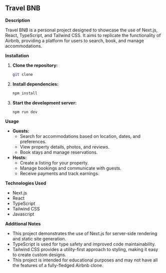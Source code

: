 ## Travel BNB

**Description**

Travel BNB is a personal project designed to showcase the use of Next.js, React, TypeScript, and Tailwind CSS. It aims to replicate the functionality of Airbnb, providing a platform for users to search, book, and manage accommodations.

**Installation**

1. **Clone the repository:**
   ```bash
   git clone
   ```
2. **Install dependencies:**
   ```bash
   npm install
   ```
3. **Start the development server:**
   ```bash
   npm run dev
   ```

**Usage**

- **Guests:**
  - Search for accommodations based on location, dates, and preferences.
  - View property details, photos, and reviews.
  - Book stays and manage reservations.
- **Hosts:**
  - Create a listing for your property.
  - Manage bookings and communicate with guests.
  - Receive payments and track earnings.

**Technologies Used**

- Next.js
- React
- TypeScript
- Tailwind CSS
- Javascript

**Additional Notes**

- This project demonstrates the use of Next.js for server-side rendering and static site generation.
- TypeScript is used for type safety and improved code maintainability.
- Tailwind CSS provides a utility-first approach to styling, making it easy to create custom designs.
- This project is intended for educational purposes and may not have all the features of a fully-fledged Airbnb clone.
